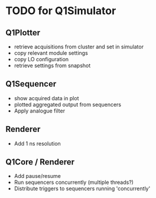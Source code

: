 # TODO for Q1Simulator

## Q1Plotter

- retrieve acquisitions from cluster and set in simulator
- copy relevant module settings
- copy LO configuration
- retrieve settings from snapshot

## Q1Sequencer

- show acquired data in plot
- plotted aggregated output from sequencers
- Apply analogue filter

## Renderer

- Add 1 ns resolution

## Q1Core / Renderer

- Add pause/resume
- Run sequencers concurrently (multiple threads?)
- Distribute triggers to sequencers running 'concurrently'


